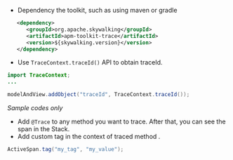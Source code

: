 * Dependency the toolkit, such as using maven or gradle

```xml
   <dependency>
      <groupId>org.apache.skywalking</groupId>
      <artifactId>apm-toolkit-trace</artifactId>
      <version>${skywalking.version}</version>
   </dependency>
```

* Use `TraceContext.traceId()` API to obtain traceId.

```java
import TraceContext;
...

modelAndView.addObject("traceId", TraceContext.traceId());
```

_Sample codes only_

* Add `@Trace` to any method you want to trace. After that, you can see the span in the Stack.
* Add custom tag in the context of traced method .

```java
ActiveSpan.tag("my_tag", "my_value");
```
